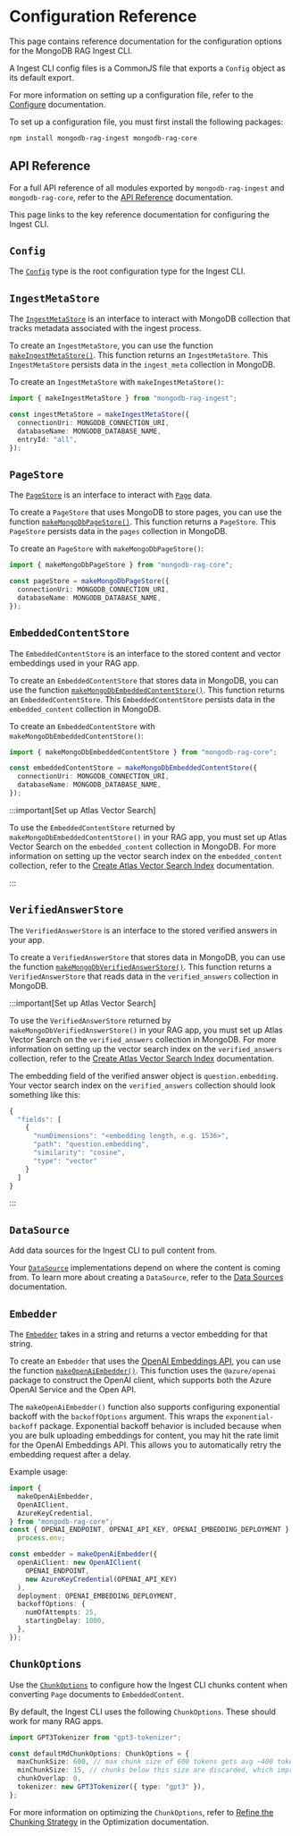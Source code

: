 # Configuration Reference

This page contains reference documentation for the configuration options for the MongoDB RAG Ingest CLI.

A Ingest CLI config files is a CommonJS file that exports a `Config` object as its default export.

For more information on setting up a configuration file, refer to the [Configure](./configure.md) documentation.

To set up a configuration file, you must first install the following packages:

```bash
npm install mongodb-rag-ingest mongodb-rag-core
```

## API Reference

For a full API reference of all modules exported by `mongodb-rag-ingest`
and `mongodb-rag-core`, refer to the [API Reference](../reference/) documentation.

This page links to the key reference documentation for configuring the Ingest CLI.

## `Config`

The [`Config`](../reference/ingest/modules/index.md#config) type is the root configuration type for the Ingest CLI.

## `IngestMetaStore`

The [`IngestMetaStore`](../reference/ingest/modules.md#ingestmetastore) is an interface to interact with MongoDB collection that tracks metadata associated with the ingest process.

To create an `IngestMetaStore`, you can use the function [`makeIngestMetaStore()`](../reference/ingest/modules.md#makeingestmetastore).
This function returns an `IngestMetaStore`.
This `IngestMetaStore` persists data in the `ingest_meta` collection in MongoDB.

To create an `IngestMetaStore` with `makeIngestMetaStore()`:

```ts
import { makeIngestMetaStore } from "mongodb-rag-ingest";

const ingestMetaStore = makeIngestMetaStore({
  connectionUri: MONGODB_CONNECTION_URI,
  databaseName: MONGODB_DATABASE_NAME,
  entryId: "all",
});
```

## `PageStore`

The [`PageStore`](../reference/core/modules.md#pagestore) is an interface
to interact with [`Page`](../reference/core/modules.md#page) data.

To create a `PageStore` that uses MongoDB to store pages, you can use the function
[`makeMongoDbPageStore()`](../reference/core/modules.md#makemongodbpagestore).
This function returns a `PageStore`. This `PageStore` persists data in the `pages` collection in MongoDB.

To create an `PageStore` with `makeMongoDbPageStore()`:

```ts
import { makeMongoDbPageStore } from "mongodb-rag-core";

const pageStore = makeMongoDbPageStore({
  connectionUri: MONGODB_CONNECTION_URI,
  databaseName: MONGODB_DATABASE_NAME,
});
```

## `EmbeddedContentStore`

The `EmbeddedContentStore` is an interface to the stored content and vector
embeddings used in your RAG app.

To create an `EmbeddedContentStore` that stores data in MongoDB,
you can use the function [`makeMongoDbEmbeddedContentStore()`](../reference/core/modules.md#makemongodbembeddedcontentstore).
This function returns an `EmbeddedContentStore`. This `EmbeddedContentStore` persists data in the `embedded_content` collection in MongoDB.

To create an `EmbeddedContentStore` with `makeMongoDbEmbeddedContentStore()`:

```ts
import { makeMongoDbEmbeddedContentStore } from "mongodb-rag-core";

const embeddedContentStore = makeMongoDbEmbeddedContentStore({
  connectionUri: MONGODB_CONNECTION_URI,
  databaseName: MONGODB_DATABASE_NAME,
});
```

:::important[Set up Atlas Vector Search]

To use the `EmbeddedContentStore` returned by `makeMongoDbEmbeddedContentStore()` in your RAG app,
you must set up Atlas Vector Search on the `embedded_content` collection in MongoDB.
For more information on setting up the vector search index on the `embedded_content` collection,
refer to the [Create Atlas Vector Search Index](../mongodb.md#3-create-atlas-vector-search-index)
documentation.

:::

## `VerifiedAnswerStore`

The `VerifiedAnswerStore` is an interface to the stored verified answers in your app.

To create a `VerifiedAnswerStore` that stores data in MongoDB, you can use the
function
[`makeMongoDbVerifiedAnswerStore()`](../reference/core/modules.md#makemongodbverifiedanswerstore).
This function returns a `VerifiedAnswerStore` that reads data in the
`verified_answers` collection in MongoDB.

:::important[Set up Atlas Vector Search]

To use the `VerifiedAnswerStore` returned by `makeMongoDbVerifiedAnswerStore()` in your RAG app,
you must set up Atlas Vector Search on the `verified_answers` collection in MongoDB.
For more information on setting up the vector search index on the `verified_answers` collection,
refer to the [Create Atlas Vector Search Index](../mongodb.md#3-create-atlas-vector-search-index)
documentation.

The embedding field of the verified answer object is `question.embedding`. Your
vector search index on the `verified_answers` collection should look something like this:

```js
{
  "fields": [
    {
      "numDimensions": "<embedding length, e.g. 1536>",
      "path": "question.embedding",
      "similarity": "cosine",
      "type": "vector"
    }
  ]
}
```

:::

## `DataSource`

Add data sources for the Ingest CLI to pull content from.

Your [`DataSource`](../reference/ingest/modules/sources#datasource) implementations depend on where the content is coming from.
To learn more about creating a `DataSource`, refer to the [Data Sources](./data-sources.md) documentation.

## `Embedder`

The [`Embedder`](../reference/core/modules.md#embedder) takes in a string and returns a vector embedding for that string.

To create an `Embedder` that uses the [OpenAI Embeddings API](https://platform.openai.com/docs/guides/embeddings),
you can use the function [`makeOpenAiEmbedder()`](../reference/core/modules.md#makeopenaiembedder). This function uses the
`@azure/openai` package to construct the OpenAI client, which supports
both the Azure OpenAI Service and the Open API.

The `makeOpenAiEmbedder()` function also supports configuring exponential backoff
with the `backoffOptions` argument. This wraps the `exponential-backoff` package.
Exponential backoff behavior is included because when you are bulk uploading embeddings for content, you
may hit the rate limit for the OpenAI Embeddings API. This allows you to
automatically retry the embedding request after a delay.

Example usage:

```ts
import {
  makeOpenAiEmbedder,
  OpenAIClient,
  AzureKeyCredential,
} from "mongodb-rag-core";
const { OPENAI_ENDPOINT, OPENAI_API_KEY, OPENAI_EMBEDDING_DEPLOYMENT } =
  process.env;

const embedder = makeOpenAiEmbedder({
  openAiClient: new OpenAIClient(
    OPENAI_ENDPOINT,
    new AzureKeyCredential(OPENAI_API_KEY)
  ),
  deployment: OPENAI_EMBEDDING_DEPLOYMENT,
  backoffOptions: {
    numOfAttempts: 25,
    startingDelay: 1000,
  },
});
```

## `ChunkOptions`

Use the [`ChunkOptions`](../reference/ingest/modules/embed.md#chunkoptions)
to configure how the Ingest CLI chunks content when converting `Page` documents
to `EmbeddedContent`.

By default, the Ingest CLI uses the following `ChunkOptions`.
These should work for many RAG apps.

```ts
import GPT3Tokenizer from "gpt3-tokenizer";

const defaultMdChunkOptions: ChunkOptions = {
  maxChunkSize: 600, // max chunk size of 600 tokens gets avg ~400 tokens/chunk
  minChunkSize: 15, // chunks below this size are discarded, which improves search quality
  chunkOverlap: 0,
  tokenizer: new GPT3Tokenizer({ type: "gpt3" }),
};
```

For more information on optimizing the `ChunkOptions`, refer to [Refine the Chunking Strategy](./optimize.md#refine-the-chunking-strategy) in the Optimization documentation.
